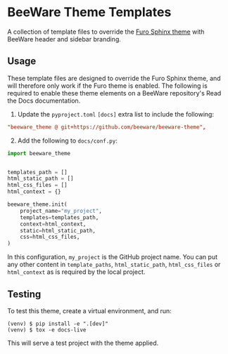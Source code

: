 # BeeWare Theme Templates

A collection of template files to override the [Furo Sphinx theme](https://github.com/pradyunsg/furo) with BeeWare header and sidebar branding.

## Usage

These template files are designed to override the Furo Sphinx theme, and will therefore only work if the Furo theme is enabled. The following is required to enable these theme elements on a BeeWare repository's Read the Docs documentation.

1. Update the `pyproject.toml` `[docs]` extra list to include the following:

```toml
"beeware_theme @ git+https://github.com/beeware/beeware-theme",
```

2. Add the following to `docs/conf.py`:

```python
import beeware_theme


templates_path = []
html_static_path = []
html_css_files = []
html_context = {}

beeware_theme.init(
    project_name="my_project",
    templates=templates_path,
    context=html_context,
    static=html_static_path,
    css=html_css_files,
)
```
In this configuration, ``my_project`` is the GitHub project name. You can put
any other content in ``template_paths``, ``html_static_path``,
``html_css_files`` or ``html_context`` as is required by the local project.

## Testing

To test this theme, create a virtual environment, and run:
```
(venv) $ pip install -e ".[dev]"
(venv) $ tox -e docs-live
```

This will serve a test project with the theme applied.
